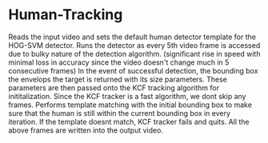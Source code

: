 # Human-Tracking

Reads the input video and sets the default human detector template for the HOG-SVM detector.
Runs the detector as every 5th video frame is accessed due to bulky nature of the detection algorithm. (significant rise in speed with minimal loss in accuracy since the video doesn't change much in 5 consecutive frames)
In the event of successful detection, the bounding box the envelops the target is returned with its size parameters.
These parameters are then passed onto the KCF tracking algorithm for inititalization.
Since the KCF tracker is a fast algorithm, we dont skip any frames. 
Performs template matching with the initial bounding box to make sure that the human is still within the current bounding box in every iteration.
If the template doesnt match, KCF tracker fails and quits.
All the above frames are written into the output video.
